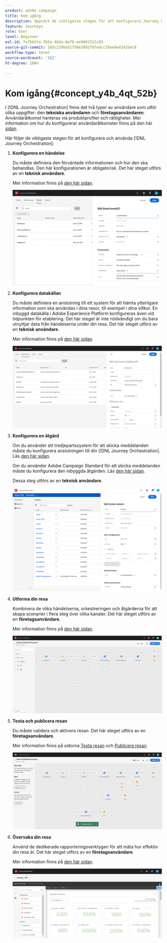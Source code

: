 ```yaml
---
product: adobe campaign
title: Kom igång
description: Upptäck de viktigaste stegen för att konfigurera Journey Orchestration och bygga din första resa.
feature: Journeys
role: User
level: Beginner
exl-id: fe7bb5fe-7b5e-46da-8ef8-ae9401522c03
source-git-commit: 185c2296a51f58e2092787edcc35ee9e4242bec8
workflow-type: tm+mt
source-wordcount: '322'
ht-degree: 100%

---
```


# Kom igång{#concept_y4b_4qt_52b}

I [!DNL Journey Orchestration] finns det två typer av användare som utför olika uppgifter: den **tekniska användaren** och **företagsanvändaren**. Användaråtkomst hanteras via produktprofiler och rättigheter. Mer information om hur du konfigurerar användaråtkomster finns på den här [sidan](../about/access-management.md).

Här följer de viktigaste stegen för att konfigurera och använda [!DNL Journey Orchestration]:

1. **Konfigurera en händelse**

   Du måste definiera den förväntade informationen och hur den ska behandlas. Den här konfigurationen är obligatorisk. Det här steget utförs av en **teknisk användare**.

   Mer information finns på [den här sidan](../event/about-events.md).

   ![](../assets/journey7.png)

1. **Konfigurera datakällan**

   Du måste definiera en anslutning till ett system för att hämta ytterligare information som ska användas i dina resor, till exempel i dina villkor. En inbyggd datakälla i Adobe Experience Platform konfigureras även vid tidpunkten för etablering. Det här steget är inte nödvändigt om du bara utnyttjar data från händelserna under din resa. Det här steget utförs av en **teknisk användare**.

   Mer information finns på [den här sidan](../datasource/about-data-sources.md).

   ![](../assets/journey22.png)

1. **Konfigurera en åtgärd**

   Om du använder ett tredjepartssystem för att skicka meddelanden måste du konfigurera anslutningen till din [!DNL Journey Orchestration]. Läs [den här sidan](../action/about-custom-action-configuration.md).

   Om du använder Adobe Campaign Standard för att skicka meddelanden måste du konfigurera den inbyggda åtgärden. Läs [den här sidan](../action/working-with-adobe-campaign.md).

   Dessa steg utförs av en **teknisk användare**.

   ![](../assets/custom2.png)

1. **Utforma din resa**

   Kombinera de olika händelserna, orkestreringen och åtgärderna för att skapa scenarier i flera steg över olika kanaler. Det här steget utförs av en **företagsanvändare**.

   Mer information finns på [den här sidan](../building-journeys/journey.md).

   ![](../assets/journeyuc2_24.png)

1. **Testa och publicera resan**

   Du måste validera och aktivera resan. Det här steget utförs av en **företagsanvändare**.

   Mer information finns på sidorna [Testa resan](../building-journeys/testing-the-journey.md) och [Publicera resan](../building-journeys/publishing-the-journey.md).

   ![](../assets/journeyuc2_32bis.png)

1. **Övervaka din resa**

   Använd de dedikerade rapporteringsverktygen för att mäta hur effektiv din resa är. Det här steget utförs av en **företagsanvändare**.

   Mer information finns på [den här sidan](../reporting/about-journey-reports.md).

   ![](../assets/dynamic_report_journey_12.png)
